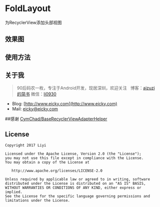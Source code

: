 # FoldLayout     

为RecyclerView添加头部视图

## 效果图

## 使用方法

## 关于我
> 90后码农一枚，专注于Android开发，现居深圳，欢迎关注  
  博客：[aizuzi的简书](http://www.jianshu.com/u/be45a89999b5) 微信：[li0930]()  
* Blog: [http://www.eicky.com](http://www.eicky.com)
* Mail: eicky@eicky.com

##感谢
[CymChad/BaseRecyclerViewAdapterHelper](https://github.com/CymChad/BaseRecyclerViewAdapterHelper)

## License

    Copyright 2017 Liyi

    Licensed under the Apache License, Version 2.0 (the "License");
    you may not use this file except in compliance with the License.
    You may obtain a copy of the License at

       http://www.apache.org/licenses/LICENSE-2.0

    Unless required by applicable law or agreed to in writing, software
    distributed under the License is distributed on an "AS IS" BASIS,
    WITHOUT WARRANTIES OR CONDITIONS OF ANY KIND, either express or implied.
    See the License for the specific language governing permissions and
    limitations under the License.
